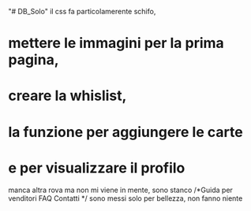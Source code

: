 "# DB_Solo" 
il css fa particolamerente schifo,
# mettere le immagini per la prima pagina, 
# creare la whislist, 
# la funzione per aggiungere le carte
# e per visualizzare il profilo
manca altra rova ma non mi viene in mente, sono stanco
/*Guida per venditori
FAQ
Contatti
*/
sono messi solo per bellezza, non fanno niente